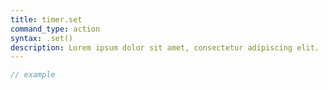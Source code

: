 ```yaml
---
title: timer.set
command_type: action
syntax: .set()
description: Lorem ipsum dolor sit amet, consectetur adipiscing elit.
---
```


```javascript
// example
```